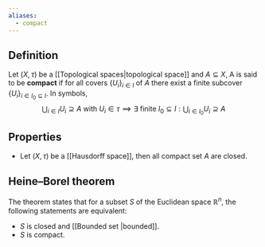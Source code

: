 ```yaml
---
aliases:
  - compact
---
```

## Definition
Let $(X, \tau)$ be a [[Topological spaces|topological space]] and $A \subseteq X$, A is said to be **compact** if for all covers $\{U_i\}_{i\in I}$ of $A$ there exist a finite subcover $\{U_i\}_{i \in I_0 \subseteq I}$. In symbols,
$$
\bigcup_{i\in I} U_i \supseteq A\text{ with } U_i\in \tau \implies \exists \text{ finite } I_0 \subseteq I: \bigcup_{i\in I_0} U_i \supseteq A
$$
## Properties

- Let $(X, \tau)$ be a [[Hausdorff space]], then all compact set $A$ are closed.


## Heine–Borel theorem

The theorem states that for a subset $S$ of the Euclidean space $\mathbb{R}^n$, the following statements are equivalent:
- $S$ is closed and [[Bounded set |bounded]].
- $S$ is compact.